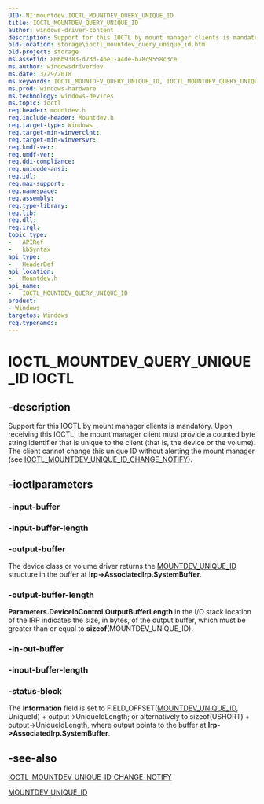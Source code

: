 ```yaml
---
UID: NI:mountdev.IOCTL_MOUNTDEV_QUERY_UNIQUE_ID
title: IOCTL_MOUNTDEV_QUERY_UNIQUE_ID
author: windows-driver-content
description: Support for this IOCTL by mount manager clients is mandatory.
old-location: storage\ioctl_mountdev_query_unique_id.htm
old-project: storage
ms.assetid: 866b9383-d73d-4be1-a4de-b78c9558c3ce
ms.author: windowsdriverdev
ms.date: 3/29/2018
ms.keywords: IOCTL_MOUNTDEV_QUERY_UNIQUE_ID, IOCTL_MOUNTDEV_QUERY_UNIQUE_ID control, IOCTL_MOUNTDEV_QUERY_UNIQUE_ID control code [Storage Devices], k307_5dd8b350-65b5-4f59-b96f-cae11fe7fb5b.xml, mountdev/IOCTL_MOUNTDEV_QUERY_UNIQUE_ID, storage.ioctl_mountdev_query_unique_id
ms.prod: windows-hardware
ms.technology: windows-devices
ms.topic: ioctl
req.header: mountdev.h
req.include-header: Mountdev.h
req.target-type: Windows
req.target-min-winverclnt: 
req.target-min-winversvr: 
req.kmdf-ver: 
req.umdf-ver: 
req.ddi-compliance: 
req.unicode-ansi: 
req.idl: 
req.max-support: 
req.namespace: 
req.assembly: 
req.type-library: 
req.lib: 
req.dll: 
req.irql: 
topic_type:
-	APIRef
-	kbSyntax
api_type:
-	HeaderDef
api_location:
-	Mountdev.h
api_name:
-	IOCTL_MOUNTDEV_QUERY_UNIQUE_ID
product:
- Windows
targetos: Windows
req.typenames: 
---
```


# IOCTL_MOUNTDEV_QUERY_UNIQUE_ID IOCTL


## -description


Support for this IOCTL by mount manager clients is mandatory. Upon receiving this IOCTL, the mount manager client must provide a counted byte string identifier that is unique to the client (that is, the device or the volume). The client cannot change this unique ID without alerting the mount manager (see <a href="https://msdn.microsoft.com/library/windows/hardware/ff560443">IOCTL_MOUNTDEV_UNIQUE_ID_CHANGE_NOTIFY</a>). 


## -ioctlparameters




### -input-buffer








### -input-buffer-length








### -output-buffer

The device class or volume driver returns the <a href="https://msdn.microsoft.com/library/windows/hardware/ff562264">MOUNTDEV_UNIQUE_ID</a> structure in the buffer at <b>Irp-&gt;AssociatedIrp.SystemBuffer</b>.


### -output-buffer-length

<b>Parameters.DeviceIoControl.OutputBufferLength</b> in the I/O stack location of the IRP indicates the size, in bytes, of the output buffer, which must be greater than or equal to <b>sizeof</b>(MOUNTDEV_UNIQUE_ID).


### -in-out-buffer








### -inout-buffer-length








### -status-block

The <b>Information</b> field is set to FIELD_OFFSET(<a href="https://msdn.microsoft.com/library/windows/hardware/ff562264">MOUNTDEV_UNIQUE_ID</a>, UniqueId) + output-&gt;UniqueIdLength; or alternatively to sizeof(USHORT) + output-&gt;UniqueIdLength, where output points to the buffer at <b>Irp-&gt;AssociatedIrp.SystemBuffer</b>.


## -see-also




<a href="https://msdn.microsoft.com/library/windows/hardware/ff560443">IOCTL_MOUNTDEV_UNIQUE_ID_CHANGE_NOTIFY</a>



<a href="https://msdn.microsoft.com/library/windows/hardware/ff562264">MOUNTDEV_UNIQUE_ID</a>
 

 

